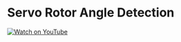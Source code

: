 # Servo Rotor Angle Detection

[![Watch on YouTube](https://i.postimg.cc/YC2Wdm9s/rotor-angle.jpg)](https://youtu.be/9NR4fL8bAO8)

